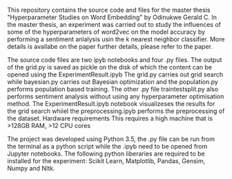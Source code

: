 This repository contains the source code and files for the master thesis "Hyperparameter Studies on Word Embedding" by Odinukwe Gerald C. In the master thesis, an experiment was carried out to study the influences of some of the hyperparameters of word2vec on the model accuracy by performing a sentiment anlalysis usin the k nearest neighbor classifier. More details is availabe on the paper further details, please refer to the paper.


The source code files are two ipyb notebooks and four .py files.
The output of the grid.py is saved as pickle on the disk of which the content can be opened using the ExperimentResult.ipyb
The grid.py carries out grid search while bayesian.py carries out Bayesian optimization and the population.py performs population based training. The other .py file traintestsplit.py also performs sentiment analysis without using any hyperparameter optimisation method.
The ExperimentResult.ipyb notebook visualizeses the results for the grid search whiiel the preprocessing.ipyb performs the preprocessing of the dataset.
Hardware requirements
This requires a high machine that is >128GB RAM, >12 CPU cores


The project was developed using Python 3.5, the .py file can be run from the terminal as a python script while the .ipyb need to be opened from Jupyter notebooks. The following python liberaries are required to be installed for the experiment: Scikit Learn, Matplotlib, Pandas, Gensim, Numpy and Nltk.  

